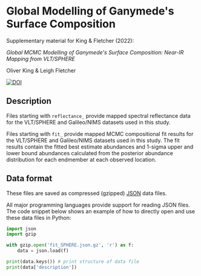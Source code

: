 # Global Modelling of Ganymede's Surface Composition
Supplementary material for King & Fletcher (2022):

*Global MCMC Modelling of Ganymede's Surface Composition: Near-IR Mapping from VLT/SPHERE*

Oliver King & Leigh Fletcher

[![DOI](https://zenodo.org/badge/475012230.svg)](https://zenodo.org/badge/latestdoi/475012230)

## Description
Files starting with `reflectance_` provide mapped spectral reflectance data for the VLT/SPHERE and Galileo/NIMS datasets used in this study.

Files starting with `fit_` provide mapped MCMC compositional fit results for the VLT/SPHERE and Galileo/NIMS datasets used in this study. The fit results contain the fitted best estimate abundances and 1-sigma upper and lower bound abundances calculated from the posterior abundance distribution for each endmember at each observed location.


## Data format
These files are saved as compressed (gzipped) [JSON](https://www.json.org) data files.

All major programming languages provide support for reading JSON files. The code snippet below shows an example of how to directly open and use these data files in Python:
```python
import json
import gzip

with gzip.open('fit_SPHERE.json.gz', 'r') as f:
    data = json.load(f)

print(data.keys()) # print structure of data file
print(data['description'])
```

